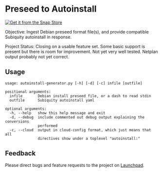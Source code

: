 
# Preseed to Autoinstall

[![Get it from the Snap Store](https://snapcraft.io/static/images/badges/en/snap-store-black.svg)](https://snapcraft.io/autoinstall-generator)

Objective: Ingest Debian preseed format file(s), and provide compatible
Subiquity autoinstall in response.

Project Status: Closing on a usable feature set.  Some basic support is present
but there is room for improvement.  Not yet very well tested.  Netplan output
probably not yet correct.

## Usage

    usage: autoinstall-generator.py [-h] [-d] [-c] infile [outfile]

    positional arguments:
      infile       Debian install preseed file, or a dash to read stdin
      outfile      Subiquity autoinstall yaml

    optional arguments:
      -h, --help   show this help message and exit
      -d, --debug  include commented out debug output explaining the conversions
                   performed
      -c, --cloud  output in cloud-config format, which just means that all
                   directives show under a toplevel "autoinstall:"

## Feedback

Please direct bugs and feature requests to the project on
[Launchpad](https://launchpad.net/autoinstall-generator).
